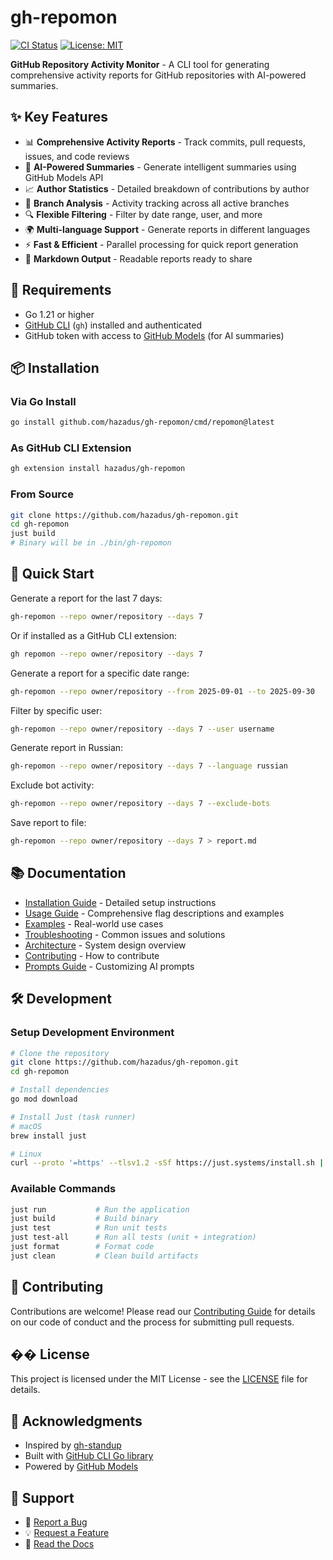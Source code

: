 # gh-repomon

[![CI Status](https://github.com/hazadus/gh-repomon/workflows/CI/badge.svg)](https://github.com/hazadus/gh-repomon/actions)
[![License: MIT](https://img.shields.io/badge/License-MIT-yellow.svg)](https://opensource.org/licenses/MIT)

**GitHub Repository Activity Monitor** - A CLI tool for generating comprehensive activity reports for GitHub repositories with AI-powered summaries.

## ✨ Key Features

- 📊 **Comprehensive Activity Reports** - Track commits, pull requests, issues, and code reviews
- 🤖 **AI-Powered Summaries** - Generate intelligent summaries using GitHub Models API
- 📈 **Author Statistics** - Detailed breakdown of contributions by author
- 🌿 **Branch Analysis** - Activity tracking across all active branches
- 🔍 **Flexible Filtering** - Filter by date range, user, and more
- 🌍 **Multi-language Support** - Generate reports in different languages
- ⚡ **Fast & Efficient** - Parallel processing for quick report generation
- 📝 **Markdown Output** - Readable reports ready to share

## 🚀 Requirements

- Go 1.21 or higher
- [GitHub CLI](https://cli.github.com/) (`gh`) installed and authenticated
- GitHub token with access to [GitHub Models](https://github.com/marketplace/models) (for AI summaries)

## 📦 Installation

### Via Go Install

```bash
go install github.com/hazadus/gh-repomon/cmd/repomon@latest
```

### As GitHub CLI Extension

```bash
gh extension install hazadus/gh-repomon
```

### From Source

```bash
git clone https://github.com/hazadus/gh-repomon.git
cd gh-repomon
just build
# Binary will be in ./bin/gh-repomon
```

## 🎯 Quick Start

Generate a report for the last 7 days:

```bash
gh-repomon --repo owner/repository --days 7
```

Or if installed as a GitHub CLI extension:

```bash
gh repomon --repo owner/repository --days 7
```

Generate a report for a specific date range:

```bash
gh-repomon --repo owner/repository --from 2025-09-01 --to 2025-09-30
```

Filter by specific user:

```bash
gh-repomon --repo owner/repository --days 7 --user username
```

Generate report in Russian:

```bash
gh-repomon --repo owner/repository --days 7 --language russian
```

Exclude bot activity:

```bash
gh-repomon --repo owner/repository --days 7 --exclude-bots
```

Save report to file:

```bash
gh-repomon --repo owner/repository --days 7 > report.md
```

## 📚 Documentation

- [Installation Guide](docs/installation.md) - Detailed setup instructions
- [Usage Guide](docs/usage.md) - Comprehensive flag descriptions and examples
- [Examples](docs/examples.md) - Real-world use cases
- [Troubleshooting](docs/troubleshooting.md) - Common issues and solutions
- [Architecture](docs/architecture.md) - System design overview
- [Contributing](docs/contributing.md) - How to contribute
- [Prompts Guide](docs/prompts.md) - Customizing AI prompts

## 🛠️ Development

### Setup Development Environment

```bash
# Clone the repository
git clone https://github.com/hazadus/gh-repomon.git
cd gh-repomon

# Install dependencies
go mod download

# Install Just (task runner)
# macOS
brew install just

# Linux
curl --proto '=https' --tlsv1.2 -sSf https://just.systems/install.sh | bash -s -- --to /usr/local/bin
```

### Available Commands

```bash
just run           # Run the application
just build         # Build binary
just test          # Run unit tests
just test-all      # Run all tests (unit + integration)
just format        # Format code
just clean         # Clean build artifacts
```

## 🤝 Contributing

Contributions are welcome! Please read our [Contributing Guide](docs/contributing.md) for details on our code of conduct and the process for submitting pull requests.

## �� License

This project is licensed under the MIT License - see the [LICENSE](LICENSE) file for details.

## 🙏 Acknowledgments

- Inspired by [gh-standup](https://github.com/djaiss/gh-standup)
- Built with [GitHub CLI Go library](https://github.com/cli/go-gh)
- Powered by [GitHub Models](https://github.com/marketplace/models)

## 📧 Support

- 🐛 [Report a Bug](https://github.com/hazadus/gh-repomon/issues/new?labels=bug)
- 💡 [Request a Feature](https://github.com/hazadus/gh-repomon/issues/new?labels=enhancement)
- 📖 [Read the Docs](docs/)

